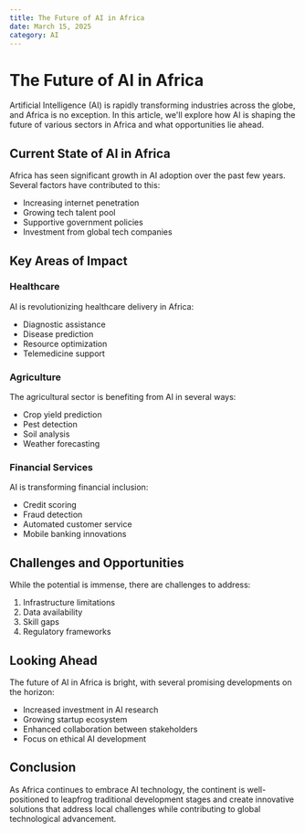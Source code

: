 ```yaml
---
title: The Future of AI in Africa
date: March 15, 2025
category: AI
---
```


# The Future of AI in Africa

Artificial Intelligence (AI) is rapidly transforming industries across the globe, and Africa is no exception. In this article, we'll explore how AI is shaping the future of various sectors in Africa and what opportunities lie ahead.

## Current State of AI in Africa

Africa has seen significant growth in AI adoption over the past few years. Several factors have contributed to this:

- Increasing internet penetration
- Growing tech talent pool
- Supportive government policies
- Investment from global tech companies

## Key Areas of Impact

### Healthcare

AI is revolutionizing healthcare delivery in Africa:

- Diagnostic assistance
- Disease prediction
- Resource optimization
- Telemedicine support

### Agriculture

The agricultural sector is benefiting from AI in several ways:

- Crop yield prediction
- Pest detection
- Soil analysis
- Weather forecasting

### Financial Services

AI is transforming financial inclusion:

- Credit scoring
- Fraud detection
- Automated customer service
- Mobile banking innovations

## Challenges and Opportunities

While the potential is immense, there are challenges to address:

1. Infrastructure limitations
2. Data availability
3. Skill gaps
4. Regulatory frameworks

## Looking Ahead

The future of AI in Africa is bright, with several promising developments on the horizon:

- Increased investment in AI research
- Growing startup ecosystem
- Enhanced collaboration between stakeholders
- Focus on ethical AI development

## Conclusion

As Africa continues to embrace AI technology, the continent is well-positioned to leapfrog traditional development stages and create innovative solutions that address local challenges while contributing to global technological advancement. 